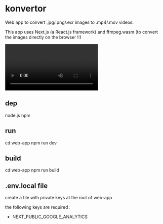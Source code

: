 # konvertor
Web app to convert .jpg/.png/.exr images to .mp4/.mov videos.

This app uses Next.js (a React.js framework) and ffmpeg.wasm (to convert the images directly on the browser !!) 


![demo gif](demo.mp4)


## dep

node.js 
npm

## run 

cd web-app
npm run dev

## build

cd web-app
npm run build

## .env.local file

create a file with private keys at the root of web-app

the following keys are required : 
- NEXT_PUBLIC_GOOGLE_ANALYTICS

